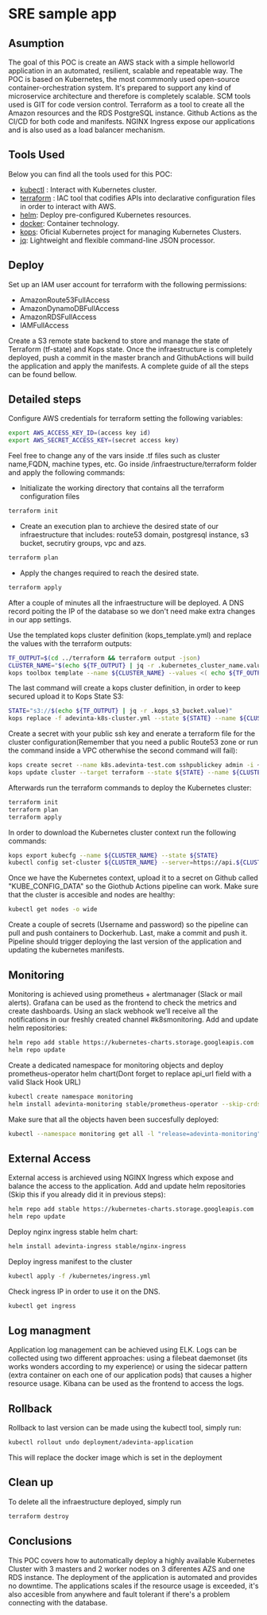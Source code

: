 # SRE sample app


## Asumption
The goal of this POC is create an AWS stack with a simple helloworld application in an automated, resilient, scalable and repeatable way.
The POC is based on Kubernetes, the most commmonly used open-source container-orchestration system. It's prepared to support any kind of microservice architecture and therefore is completely scalable.
SCM tools used is GIT for code version control.
Terraform as a tool to create all the Amazon resources and the RDS PostgreSQL instance.
Github Actions as the CI/CD for both code and manifests.
NGINX Ingress expose our applications and is also used as a load balancer mechanism.

## Tools Used
Below you can find all the tools used for this POC:
* [kubectl](https://github.com/kubernetes/kubectl) : Interact with Kubernetes cluster.
* [terraform](https://github.com/hashicorp/terraform) : IAC tool that codifies APIs into declarative configuration files in order to interact with AWS.
* [helm](https://github.com/helm/helm): Deploy pre-configured Kubernetes resources.
* [docker](https://github.com/docker): Container technology.
* [kops](https://github.com/kubernetes/kops): Oficial Kubernetes project for managing Kubernetes Clusters.
* [jq](https://github.com/stedolan/jq): Lightweight and flexible command-line JSON processor.

## Deploy
Set up an IAM user account for terraform with the following permissions:
- AmazonRoute53FullAccess
- AmazonDynamoDBFullAccess
- AmazonRDSFullAccess
- IAMFullAccess

Create a S3 remote state backend to store and manage the state of Terraform (tf-state) and Kops state.
Once the infraestructure is completely deployed, push a commit in the master branch and GithubActions will build the application and apply the manifests.
A complete guide of all the steps can be found bellow.

## Detailed steps
Configure AWS credentials for terraform setting the following variables:
```bash
export AWS_ACCESS_KEY_ID=(access key id)
export AWS_SECRET_ACCESS_KEY=(secret access key)
```
Feel free to change any of the vars inside .tf files such as cluster name,FQDN, machine types, etc.
Go inside /infraestructure/terraform folder and apply the following commands:
- Initializate the working directory that contains all the terraform configuration files
```bash
terraform init
```
- Create an execution plan to archieve the desired state of our infraestructure that includes: route53 domain, postgresql instance, s3 bucket, secrutiry groups, vpc and azs.
```bash
terraform plan
```
- Apply the changes required to reach the desired state.
```bash
terraform apply
```
After a couple of minutes all the infraestructure will be deployed.
A DNS record poiting the IP of the database so we don't need make extra changes in our app settings.


Use the templated kops cluster definition (kops_template.yml) and replace the values with the terraform outputs:
```bash
TF_OUTPUT=$(cd ../terraform && terraform output -json)
CLUSTER_NAME="$(echo ${TF_OUTPUT} | jq -r .kubernetes_cluster_name.value)"
kops toolbox template --name ${CLUSTER_NAME} --values <( echo ${TF_OUTPUT}) --template kops-template.yml --format-yaml > adevinta-k8s-cluster.yml
```
The last command will create a kops cluster definition, in order to keep secured upload it to Kops State S3:
```bash
STATE="s3://$(echo ${TF_OUTPUT} | jq -r .kops_s3_bucket.value)"
kops replace -f adevinta-k8s-cluster.yml --state ${STATE} --name ${CLUSTER_NAME} --force
```
Create a secret with your public ssh key and enerate a terraform file for the cluster configuration(Remember that you need a public Route53 zone or run the command inside a VPC otherwhise the second command will fail):
```bash
kops create secret --name k8s.adevinta-test.com sshpublickey admin -i ~/.ssh/id_rsa.pub
kops update cluster --target terraform --state ${STATE} --name ${CLUSTER_NAME} --out .
```
Afterwards run the terraform commands to deploy the Kubernetes cluster:
```bash
terraform init
terraform plan
terraform apply
```
In order to download the Kubernetes cluster context run the following commands:
```bash
kops export kubecfg --name ${CLUSTER_NAME} --state ${STATE}
kubectl config set-cluster ${CLUSTER_NAME} --server=https://api.${CLUSTER_NAME}
```
Once we have the Kubernetes context, upload it to a secret on Github called "KUBE_CONFIG_DATA" so the Giothub Actions pipeline can work.
Make sure that the cluster is accesible and nodes are healthy:
```bash
kubectl get nodes -o wide
```
Create a couple of secrets (Username and password) so the pipeline can pull and push containers to Dockerhub.
Last, make a commit and push it. Pipeline should trigger deploying the last version of the application and updating the kubernetes manifests.

## Monitoring
Monitoring is achieved using prometheus + alertmanager (Slack or mail alerts). Grafana can
be used as the frontend to check the metrics and create dashboards.
Using an slack webhook we’ll receive all the notifications in our freshly created channel
#k8smonitoring.
Add and update helm repositories:
```bash
helm repo add stable https://kubernetes-charts.storage.googleapis.com
helm repo update
```
Create a dedicated namespace for monitoring objects and deploy prometheus-operator helm chart(Dont forget to replace api_url field with a valid Slack Hook URL)
```bash
kubectl create namespace monitoring
helm install adevinta-monitoring stable/prometheus-operator --skip-crds -n monitoring -f /kubernetes/monitoring/values.yml
```
Make sure that all the objects haven been succesfully deployed:
```bash
kubectl --namespace monitoring get all -l "release=adevinta-monitoring"
```

## External Access
External access is archieved using NGINX Ingress which expose and balance the access to the application.
Add and update helm repositories (Skip this if you already did it in previous steps):
```bash
helm repo add stable https://kubernetes-charts.storage.googleapis.com
helm repo update
```
Deploy nginx ingress stable helm chart:
```bash
helm install adevinta-ingress stable/nginx-ingress
```
Deploy ingress manifest to the cluster
```bash
kubectl apply -f /kubernetes/ingress.yml
```
Check ingress IP in order to use it on the DNS.
```bash
kubectl get ingress
```
## Log managment
Application log management can be achieved using ELK. Logs can be collected using two
different approaches: using a filebeat daemonset (its works wonders according to my
experience) or using the sidecar pattern (extra container on each one of our application
pods) that causes a higher resource usage. Kibana can be used as the frontend to access
the logs.

## Rollback 
Rollback to last version can be made using the kubectl tool, simply run:
```bash
kubectl rollout undo deployment/adevinta-application
```
This will replace the docker image which is set in the deployment

## Clean up
To delete all the infraestructure deployed, simply run 
```bash
terraform destroy
```

## Conclusions
This POC covers how to automatically deploy a highly available Kubernetes Cluster with 3 masters and 2 worker nodes on 3 diferentes AZS and one RDS instance.
The deployment of the application is automated and provides no downtime.
The applications scales if the resource usage is exceeded, it's also accesible from anywhere and fault tolerant if there's a problem connecting with the database.
